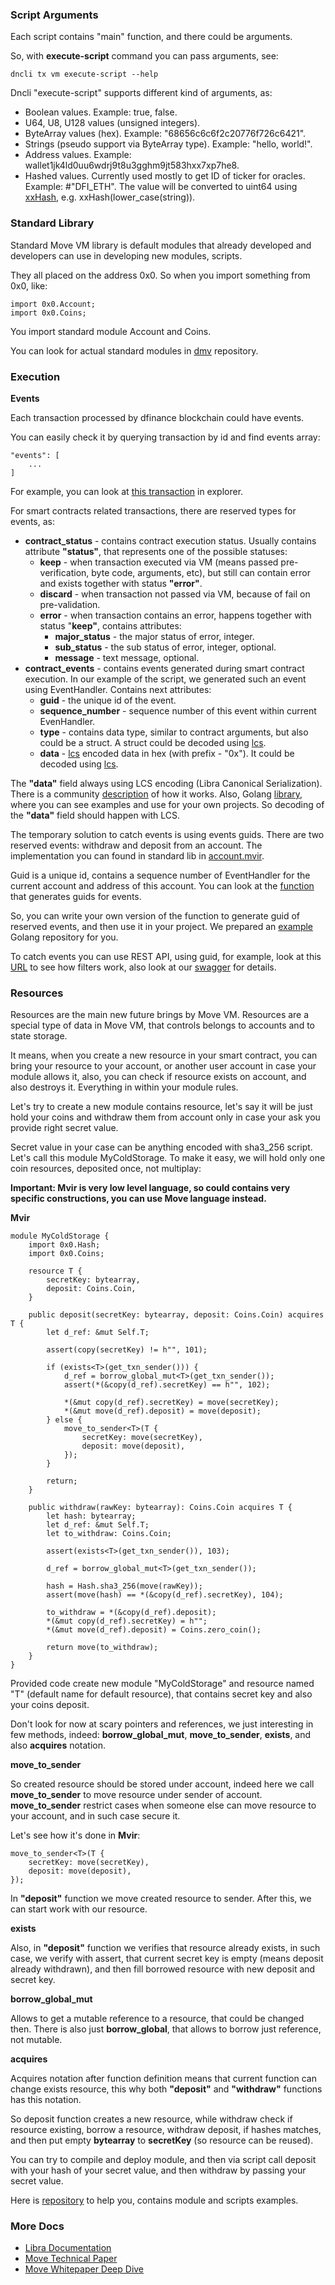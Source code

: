 ### Script Arguments

Each script contains "main" function, and there could be arguments.

So, with **execute-script** command you can pass arguments, see:

    dncli tx vm execute-script --help

Dncli "execute-script" supports different kind of arguments, as:

- Boolean values. Example: true, false.
- U64, U8, U128 values (unsigned integers).
- ByteArray values (hex). Example: "68656c6c6f2c20776f726c6421".
- Strings (pseudo support via ByteArray type). Example: "hello, world!".
- Address values. Example: wallet1jk4ld0uu6wdrj9t8u3gghm9jt583hxx7xp7he8.
- Hashed values. Currently used mostly to get ID of ticker for oracles. Example: #"DFI_ETH". The value will be converted to uint64 using [xxHash](https://github.com/Cyan4973/xxHash), e.g. xxHash(lower_case(string)).

### Standard Library

Standard Move VM library is default modules that already developed and developers can use in developing new modules, scripts.

They all placed on the address 0x0. So when you import something from 0x0, like:

    import 0x0.Account;
    import 0x0.Coins;

You import standard module Account and Coins.

You can look for actual standard modules in [dmv](https://github.com/dfinance/dvm/tree/master/lang) repository.

### Execution

**Events**

Each transaction processed by dfinance blockchain could have events.

You can easily check it by querying transaction by id and find events array:

    "events": [
    	...
    ]

For example, you can look at [this transaction](https://explorer.testnet.dfinance.co/txs/4CABD878F502DF756988B8B08309C67C42CAA1CC4ECA3CBEA1BD6171DE0316EF) in explorer.

For smart contracts related transactions, there are reserved types for events, as:

- **contract_status** - contains contract execution status. Usually contains attribute **"status"**, that represents one of the possible statuses:
    - **keep** - when transaction executed via VM (means passed pre-verification, byte code, arguments, etc), but still can contain error and exists together with status **"error"**.
    - **discard** - when transaction not passed via VM, because of fail on pre-validation.
    - **error** - when transaction contains an error, happens together with status "**keep"**, contains attributes:
        - **major_status** - the major status of error, integer.
        - **sub_status** - the sub status of error, integer, optional.
        - **message** - text message, optional.
- **contract_events** -  contains events generated during smart contract execution. In our example of the script, we generated such an event using EventHandler. Contains next attributes:
    - **guid** - the unique id of the event.
    - **sequence_number** - sequence number of this event within current EvenHandler.
    - **type** - contains data type, similar to contract arguments, but also could be a struct. A struct could be decoded using [lcs](https://github.com/the729/lcs).
    - **data** - [lcs](https://github.com/the729/lcs) encoded data in hex (with prefix - "0x"). It could be decoded using [lcs](https://github.com/the729/lcs).

The **"data"** field always using LCS encoding (Libra Canonical Serialization). There is a community [description](https://github.com/librastartup/libra-canonical-serialization/blob/master/DOCUMENTATION.md) of how it works. Also, Golang [library](https://github.com/the729/lcs), where you can see examples and use for your own projects. So decoding of the **"data"** field should happen with LCS.

The temporary solution to catch events is using events guids. There are two reserved events: withdraw and deposit from an account. The implementation you can found in standard lib in [account.mvir](https://github.com/dfinance/dvm/blob/4a35f84f04f7c313f65e3dc6463c28e06b4537ea/lang/stdlib/account.mvir#L8).

Guid is a unique id, contains a sequence number of EventHandler for the current account and address of this account. You can look at the [function](https://github.com/dfinance/dvm/blob/4a35f84f04f7c313f65e3dc6463c28e06b4537ea/lang/stdlib/account.mvir#L129) that generates guids for events.

So, you can write your own version of the function to generate guid of reserved events, and then use it in your project. We prepared an [example](https://github.com/borispovod/guid) Golang repository for you.

To catch events you can use REST API, using guid, for example, look at this [URL](https://rest.testnet.dfinance.co/txs?contract_events.guid=0x060000000000000077616c6c657400000000000095abf6bf9cd39a391567e4508becb25d0f1b98de) to see how filters work, also look at our [swagger](https://swagger.testnet.dfinance.co/?urls.primaryName=Cosmos%20SDK%20API) for details.

### Resources

Resources are the main new future brings by Move VM. Resources are a special type of data in Move VM, that controls belongs to accounts and to state storage.

It means, when you create a new resource in your smart contract, you can bring your resource to your account, or another user account in case your module allows it, also, you can check if resource exists on account, and also destroys it. Everything in within your module rules.

Let's try to create a new module contains resource, let's say it will be just hold your coins and withdraw them from account only in case your ask you provide right secret value.

Secret value in your case can be anything encoded with sha3_256 script. Let's call this module MyColdStorage. To make it easy, we will hold only one coin resources, deposited once, not multiplay: 

**Important: Mvir is very low level language, so could contains very specific constructions, you can use Move language instead.**

**Mvir**

    module MyColdStorage {
        import 0x0.Hash;
        import 0x0.Coins;
    
        resource T {
            secretKey: bytearray, 
            deposit: Coins.Coin,
        }
    
        public deposit(secretKey: bytearray, deposit: Coins.Coin) acquires T {
            let d_ref: &mut Self.T;
    
            assert(copy(secretKey) != h"", 101);
    
            if (exists<T>(get_txn_sender())) {
                d_ref = borrow_global_mut<T>(get_txn_sender());
                assert(*(&copy(d_ref).secretKey) == h"", 102);
    
                *(&mut copy(d_ref).secretKey) = move(secretKey);
                *(&mut move(d_ref).deposit) = move(deposit);
            } else {
                move_to_sender<T>(T {
                    secretKey: move(secretKey),
                    deposit: move(deposit),
                });
            }
    
            return;
        }
    
        public withdraw(rawKey: bytearray): Coins.Coin acquires T {
            let hash: bytearray;
            let d_ref: &mut Self.T;
            let to_withdraw: Coins.Coin;
    
            assert(exists<T>(get_txn_sender()), 103);
    
            d_ref = borrow_global_mut<T>(get_txn_sender());
    
            hash = Hash.sha3_256(move(rawKey));
            assert(move(hash) == *(&copy(d_ref).secretKey), 104);
    
            to_withdraw = *(&copy(d_ref).deposit);
            *(&mut copy(d_ref).secretKey) = h"";
            *(&mut move(d_ref).deposit) = Coins.zero_coin();
    
            return move(to_withdraw);
        }
    }

Provided code create new module "MyColdStorage" and resource named "T" (default name for default resource), that contains secret key and also your coins deposit.

Don't look for now at scary pointers and references, we just interesting in few methods, indeed: **borrow_global_mut**, **move_to_sender**, **exists**, and also **acquires** notation.

**move_to_sender**

So created resource should be stored under account, indeed here we call **move_to_sender** to move resource under sender of account. **move_to_sender** restrict cases when someone else can move resource to your account, and in such case secure it.

Let's see how it's done in **Mvir**:

    move_to_sender<T>(T {
        secretKey: move(secretKey),
        deposit: move(deposit),
    });

In **"deposit"** function we move created resource to sender. After this, we can start work with our resource.

**exists**

Also, in **"deposit"** function we verifies that resource already exists, in such case, we verify with assert, that current secret key is empty (means deposit already withdrawn), and then fill borrowed resource with new deposit and secret key.

**borrow_global_mut**

Allows to get a mutable reference to a resource, that could be changed then. There is also just **borrow_global**, that allows to borrow just reference, not mutable. 

**acquires**

Acquires notation after function definition means that current function can change exists resource, this why both **"deposit"** and **"withdraw"** functions has this notation.

So deposit function creates a new resource, while withdraw check if resource existing, borrow a resource, withdraw deposit, if hashes matches, and then put empty **bytearray** to **secretKey** (so resource can be reused).

You can try to compile and deploy module, and then via script call deposit with your hash of your secret value, and then withdraw by passing your secret value.  

Here is [repository](https://github.com/borispovod/cold-storage-example) to help you, contains module and scripts examples.

### More Docs

- [Libra Documentation](https://developers.libra.org/)
- [Move Technical Paper](https://developers.libra.org/docs/assets/papers/libra-move-a-language-with-programmable-resources/2019-09-26.pdf)
- [Move Whitepaper Deep Dive](https://medium.com/coinmonks/whitepaper-deep-dive-move-facebook-libra-blockchains-new-programming-language-7dbd5b242c2b)